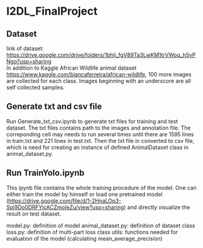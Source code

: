 # I2DL_FinalProject

## Dataset
link of dataset: https://drive.google.com/drive/folders/1bhlj_fgV89Ta3LwKM1trVWoq_h5vPNgo?usp=sharing  
In addition to Kaggle African Wildlife animal dataset https://www.kaggle.com/biancaferreira/african-wildlife, 100 more images are collected for each class. Images beginning with an underscore are all self collected samples.  

## Generate txt and csv file 
Run Generate_txt_csv.ipynb to generate txt files for training and test dataset. The txt files contains path to the images and annotation file. The correponding cell may needs to run several times until there are 1595 lines in train.txt and 221 lines in test.txt.
Then the txt file in converted to csv file, which is need for creating an instance of defined AnimalDataset class in animal_dataset.py.  

## Run TrainYolo.ipynb
This ipynb file contains the whole training procedure of the model. One can either train the model by himself or load one pretrained model (https://drive.google.com/file/d/1-2HnaLOp3-Spj9Do0DRFYicACZmoIeZu/view?usp=sharing) and directly visualize the result on test dataset.


model.py: definition of model
animal_dataset.py: definition of dataset class
loss.py: definition of multi-part loss class
utils: functions needed for evaluation of the model (calculating mean_average_precision)
